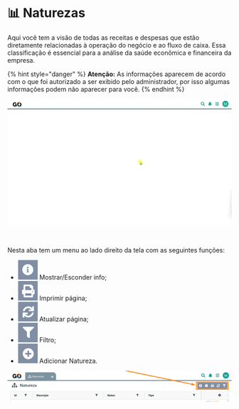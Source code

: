 # 📊 Naturezas

Aqui você tem a visão de todas as receitas e despesas que estão diretamente relacionadas à operação do negócio e ao fluxo de caixa. Essa classificação é essencial para a análise da saúde econômica e financeira da empresa.

{% hint style="danger" %}
**Atenção:** As informações aparecem de acordo com o que foi autorizado a ser exibido pelo administrador, por isso algumas informações podem não aparecer para você.
{% endhint %}

![](/erp-v2/assets/modulos/parametrizacao/aba_naturezas.gif)

<br>

Nesta aba tem um menu ao lado direito da tela com as seguintes funções:

- <img src="/erp-v2/assets/icon_exibir.png" alt="" data-size="line"> Mostrar/Esconder info;
- <img src="/erp-v2/assets/icon_imprimir.png" alt="" data-size="line"> Imprimir página;
- <img src="/erp-v2/assets/icon_atualizar.png" alt="" data-size="line"> Atualizar página;
- <img src="/erp-v2/assets/icon_filtro.png" alt="" data-size="line"> Filtro;
- <img src="/erp-v2/assets/icon_add.png" alt="" data-size="line"> Adicionar Natureza.

![](/erp-v2/assets/modulos/parametrizacao/aba_naturezas_menu.png)

<br>

